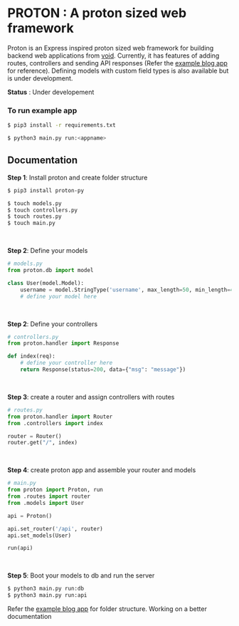 # PROTON : A proton sized web framework

Proton is an Express inspired proton sized web framework for building backend web applications from [void](https://github.com/void-verse). Currently, it has features of adding routes, controllers and sending API responses (Refer the [example blog app](https://github.com/NandanunniAS/Nano-Blog-App) for reference). Defining models with custom field types is also available but is under development.

**Status** : Under developement
<br />

### To run example app

```bash
$ pip3 install -r requirements.txt

$ python3 main.py run:<appname>
```

## Documentation

**Step 1**: Install proton and create folder structure

```bash
$ pip3 install proton-py

$ touch models.py
$ touch controllers.py
$ touch routes.py
$ touch main.py
```

<br />

**Step 2**: Define your models

```python
# models.py
from proton.db import model

class User(model.Model):
    username = model.StringType('username', max_length=50, min_length=4, unique=True, required=True)
    # define your model here
```

<br />

**Step 2**: Define your controllers

```python
# controllers.py
from proton.handler import Response

def index(req):
    # define your controller here
    return Response(status=200, data={"msg": "message"})
```

<br />

**Step 3**: create a router and assign controllers with routes

```python
# routes.py
from proton.handler import Router
from .controllers import index

router = Router()
router.get("/", index)
```

<br />

**Step 4**: create proton app and assemble your router and models

```python
# main.py
from proton import Proton, run
from .routes import router
from .models import User

api = Proton()

api.set_router('/api', router)
api.set_models(User)

run(api)
```

<br />

**Step 5**: Boot your models to db and run the server

```bash
$ python3 main.py run:db
$ python3 main.py run:api
```

Refer the [example blog app](https://github.com/NandanunniAS/Nano-Blog-App) for folder structure. Working on a better documentation
